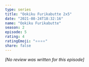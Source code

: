 ```yaml
---
type: series
title: "Ookiku Furikabutte 2x5"
date: "2021-08-24T18:32:16"
name: "Ookiku Furikabutte"
season: 2
episode: 5
rating: 4
ratingEmoji: "⭐️⭐️⭐️⭐️"
share: false
---
```


*[No review was written for this episode]*

